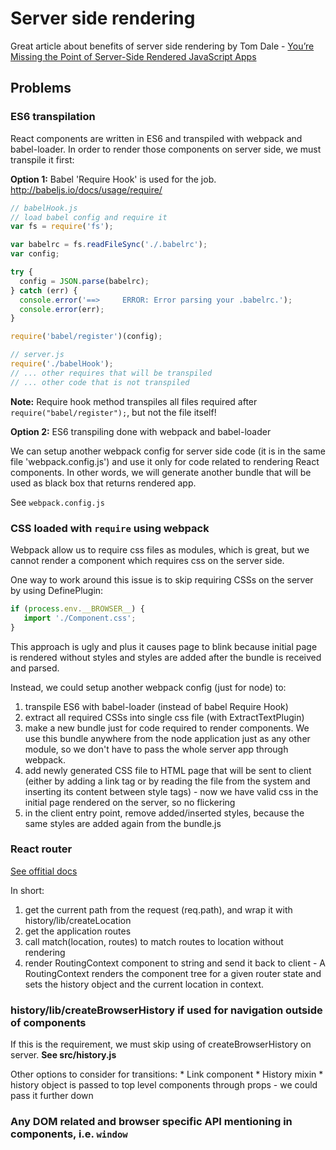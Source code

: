 # Server side rendering
Great article about benefits of server side rendering by Tom Dale - [You’re Missing the Point of Server-Side Rendered JavaScript Apps](http://tomdale.net/2015/02/youre-missing-the-point-of-server-side-rendered-javascript-apps/)
## Problems

### ES6 transpilation
 React components are written in ES6 and transpiled with webpack and babel-loader.
 In order to render those components on server side, we must transpile it first: 
 
 **Option 1:** Babel 'Require Hook' is used for the job. http://babeljs.io/docs/usage/require/
 ```javascript
 // babelHook.js
 // load babel config and require it
 var fs = require('fs');
 
 var babelrc = fs.readFileSync('./.babelrc');
 var config;
 
 try {
   config = JSON.parse(babelrc);
 } catch (err) {
   console.error('==>     ERROR: Error parsing your .babelrc.');
   console.error(err);
 }
 
 require('babel/register')(config);
 ```
 ```javascript
 // server.js
 require('./babelHook');
 // ... other requires that will be transpiled
 // ... other code that is not transpiled
 ```
  
 **Note:** Require hook method transpiles all files required after `require("babel/register");`, but not the file itself! 
 
 **Option 2:** ES6 transpiling done with webpack and babel-loader
 
 We can setup another webpack config for server side code (it is in the same file 'webpack.config.js') and use it only for code related to rendering React components.
 In other words, we will generate another bundle that will be used as black box that returns rendered app.
 
 See `webpack.config.js`
 
### CSS loaded with `require` using webpack
 Webpack allow us to require css files as modules, which is great, but we cannot render a component which requires css on the server side.
 
 One way to work around this issue is to skip requiring CSSs on the server by using DefinePlugin: 
 ```javascript
 if (process.env.__BROWSER__) {
    import './Component.css';
 }
 ```
 This approach is ugly and plus it causes page to blink because initial page is rendered without styles and styles are added after the bundle is received and parsed.

 Instead, we could setup another webpack config (just for node) to:
   1. transpile ES6 with babel-loader (instead of babel Require Hook)
   2. extract all required CSSs into single css file (with ExtractTextPlugin)
   3. make a new bundle just for code required to render components. We use this bundle anywhere from the node application just as any other module, so we don't have to pass the whole server app through webpack.
   4. add newly generated CSS file to HTML page that will be sent to client (either by adding a link tag or by reading the file from the system and inserting its content between style tags) - now we have valid css in the initial page rendered on the server, so no flickering
   5. in the client entry point, remove added/inserted styles, because the same styles are added again from the bundle.js

### React router
[See offitial docs](https://github.com/rackt/react-router/blob/master/docs/guides/advanced/ServerRendering.md)

In short:
  1. get the current path from the request (req.path), and wrap it with history/lib/createLocation
  2. get the application routes
  3. call match(location, routes) to match routes to location without rendering
  4. render RoutingContext component to string and send it back to client - A RoutingContext renders the component tree for a given router state and sets the history object and the current location in context.
  
### history/lib/createBrowserHistory if used for navigation outside of components
  If this is the requirement, we must skip using of createBrowserHistory on server. **See src/history.js**
  
  Other options to consider for transitions:
    * Link component
    * History mixin
    * history object is passed to top level components through props - we could pass it further down
  
### Any DOM related and browser specific API mentioning in components, i.e. `window`
 
 